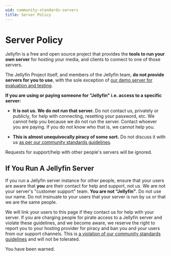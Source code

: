 ```yaml
---
uid: community-standards-servers
title: Server Policy
---
```


# Server Policy

Jellyfin is a free and open source project that provides the **tools to run your own server** for hosting your media, and clients to connect to one of those servers.

The Jellyfin Project itself, and members of the Jellyfin team, **do not provide servers for you to use**, with the sole exception of [our demo server for evaluation and testing](https://demo.jellyfin.org/stable).

**If you are using or paying someone for "Jellyfin" i.e. access to a specific server:**

* **It is not us. We do not run that server.** Do not contact us, privately or publicly, for help with connecting, resetting your password, etc. We cannot help you because we do not run the server. Contact whoever you are paying. If you do not know who that is, we cannot help you.

* **This is almost unequivocally piracy of some sort.** Do not discuss it with us [as per our community standards guidelines](/docs/general/community-standards).

Requests for support/help with other people's servers will be ignored.

## If You Run A Jellyfin Server

If you run a Jellyfin server instance for other people, ensure that your users are aware that **you** are their contact for help and support, not us. We are not your server's "customer support" team. **You are not "Jellyfin"**. Do not use our name. Do not insinuate to your users that your server is run by us or that we are the same people.

We will link your users to this page if they contact us for help with your server. If you are charging people for pirate access to a Jellyfin server and violate these guidelines, and we become aware, we reserve the right to report you to your hosting provider for piracy and ban you and your users from our support channels. This is [a violation of our community standards guidelines](/docs/general/community-standards) and will not be tolerated.

You have been warned.
